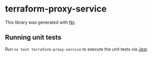 # terraform-proxy-service

This library was generated with [Nx](https://nx.dev).

## Running unit tests

Run `nx test terraform-proxy-service` to execute the unit tests via
[Jest](https://jestjs.io).
